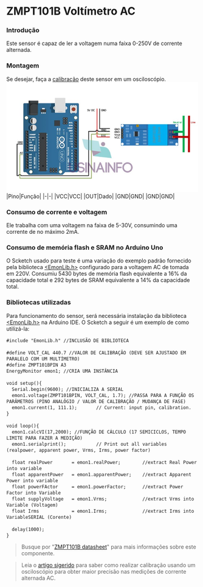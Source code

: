 
# ZMPT101B Voltímetro AC
### Introdução
Este sensor é capaz de ler a voltagem numa faixa 0-250V de corrente alternada. 
### Montagem
Se desejar, faça a [calibração](https://blogmasterwalkershop.com.br/arduino/como-usar-com-arduino-sensor-de-tensao-ac-0-a-250v-voltimetro-zmpt101b) deste sensor em um osciloscópio.
![voltímetro](voltimetro.jpg)
|Pino|Função|
|-|-|
|VCC|VCC|
|OUT|Dado|
|GND|GND|
|GND|GND|
### Consumo de corrente e voltagem
Ele trabalha com uma voltagem na faixa de 5-30V, consumindo uma corrente de no máximo 2mA.
### Consumo de memória flash e SRAM no Arduino Uno
O Scketch usado para teste é uma variação do exemplo padrão fornecido pela biblioteca [<EmonLib.h>](https://github.com/openenergymonitor/EmonLib) configurado para a voltagem AC de tomada em 220V. Consumiu 5430 bytes de memória flash equivalente a 16% da capacidade total e 292 bytes de SRAM equivalente a 14% da capacidade total.
### Bibliotecas utilizadas
Para funcionamento do sensor, será necessária instalação da biblioteca [<EmonLib.h>](https://github.com/openenergymonitor/EmonLib) na Arduino IDE. O Scketch a seguir é um exemplo de como utilizá-la:
```
#include "EmonLib.h" //INCLUSÃO DE BIBLIOTECA

#define VOLT_CAL 440.7 //VALOR DE CALIBRAÇÃO (DEVE SER AJUSTADO EM PARALELO COM UM MULTÍMETRO)
#define ZMPT101BPIN A3
EnergyMonitor emon1; //CRIA UMA INSTÂNCIA

void setup(){  
  Serial.begin(9600); //INICIALIZA A SERIAL
  emon1.voltage(ZMPT101BPIN, VOLT_CAL, 1.7); //PASSA PARA A FUNÇÃO OS PARÂMETROS (PINO ANALÓGIO / VALOR DE CALIBRAÇÃO / MUDANÇA DE FASE)
  emon1.current(1, 111.1);       // Current: input pin, calibration.
}

void loop(){
  emon1.calcVI(17,2000); //FUNÇÃO DE CÁLCULO (17 SEMICICLOS, TEMPO LIMITE PARA FAZER A MEDIÇÃO)    
  emon1.serialprint();           // Print out all variables (realpower, apparent power, Vrms, Irms, power factor)
  
  float realPower       = emon1.realPower;        //extract Real Power into variable
  float apparentPower   = emon1.apparentPower;    //extract Apparent Power into variable
  float powerFActor     = emon1.powerFactor;      //extract Power Factor into Variable
  float supplyVoltage   = emon1.Vrms;             //extract Vrms into Variable (Voltagem)
  float Irms            = emon1.Irms;             //extract Irms into VariableSERIAL (Corente)
  
  delay(1000);
}
```
> Busque por "[ZMPT101B datasheet](https://www.google.com/search?q=ZMPT101B+datasheet)" para mais informações sobre este componente.

> Leia o [artigo sigerido](https://blogmasterwalkershop.com.br/arduino/como-usar-com-arduino-sensor-de-tensao-ac-0-a-250v-voltimetro-zmpt101b) para saber como realizar calibração usando um osciloscópio para obter maior precisão nas medições de corrente alternada AC.
